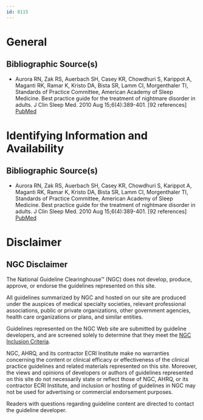 ```yaml
---
id: 8115
---
```


# General

## Bibliographic Source(s)

- Aurora RN, Zak RS, Auerbach SH, Casey KR, Chowdhuri S, Karippot A, Maganti RK, Ramar K, Kristo DA, Bista SR, Lamm CI, Morgenthaler TI, Standards of Practice Committee, American Academy of Sleep Medicine. Best practice guide for the treatment of nightmare disorder in adults. J Clin Sleep Med. 2010 Aug 15;6(4):389-401. [92 references] [ PubMed ](http://www.ncbi.nlm.nih.gov/entrez/query.fcgi?cmd=Retrieve&db=pubmed&dopt=Abstract&list_uids=20726290)

# Identifying Information and Availability

## Bibliographic Source(s)

- Aurora RN, Zak RS, Auerbach SH, Casey KR, Chowdhuri S, Karippot A, Maganti RK, Ramar K, Kristo DA, Bista SR, Lamm CI, Morgenthaler TI, Standards of Practice Committee, American Academy of Sleep Medicine. Best practice guide for the treatment of nightmare disorder in adults. J Clin Sleep Med. 2010 Aug 15;6(4):389-401. [92 references] [ PubMed ](http://www.ncbi.nlm.nih.gov/entrez/query.fcgi?cmd=Retrieve&db=pubmed&dopt=Abstract&list_uids=20726290)

# Disclaimer

## NGC Disclaimer

The National Guideline Clearinghouse™ (NGC) does not develop, produce, approve, or endorse the guidelines represented on this site.

All guidelines summarized by NGC and hosted on our site are produced under the auspices of medical specialty societies, relevant professional associations, public or private organizations, other government agencies, health care organizations or plans, and similar entities.

Guidelines represented on the NGC Web site are submitted by guideline developers, and are screened solely to determine that they meet the [NGC Inclusion Criteria](/help-and-about/summaries/inclusion-criteria).

NGC, AHRQ, and its contractor ECRI Institute make no warranties concerning the content or clinical efficacy or effectiveness of the clinical practice guidelines and related materials represented on this site. Moreover, the views and opinions of developers or authors of guidelines represented on this site do not necessarily state or reflect those of NGC, AHRQ, or its contractor ECRI Institute, and inclusion or hosting of guidelines in NGC may not be used for advertising or commercial endorsement purposes.

Readers with questions regarding guideline content are directed to contact the guideline developer.

